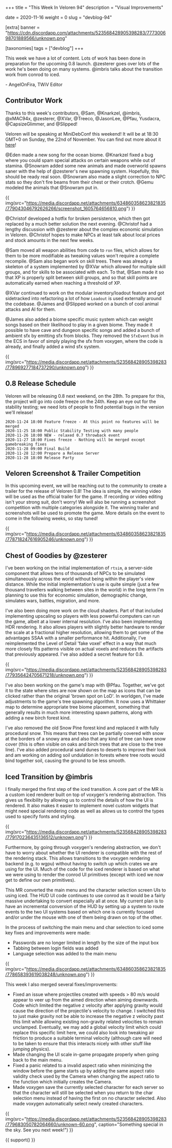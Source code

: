 +++
title = "This Week In Veloren 94"
description = "Visual Improvements"

date = 2020-11-16
weight = 0
slug = "devblog-94"

[extra]
banner = "https://cdn.discordapp.com/attachments/523568428905398283/777300698701889566/unknown.png"

[taxonomies]
tags = ["devblog"]
+++

This week we have a lot of content. Lots of work has been done in preparation
for the upcoming 0.8 launch. @zesterer goes over lots of the work he's been
doing on many systems. @imbris talks about the transition work from conrod to iced.

\- AngelOnFira, TWiV Editor

## Contributor Work

Thanks to this week's contributors, @Sam, @Knarkzel, @imbris, @xMAC94x,
@zesterer, @XVar, @Treeco, @JasonLee, @Pfau, Yusdacra, @CapsizeGlimmer, and
@Slipped!

Veloren will be speaking at MiniDebConf this weekend! It will be at 18:30 GMT+0
on Sunday, the 22nd of November. You can find out more about it
[here](https://mdco2.mini.debconf.org/talks/8-community-game-development-in-rust-a-biopsy/)!

@Eden made a new song for the ocean biome. @Knarkzel fixed a bug where you could
spam special attacks on certain weapons while out of stamina. @Snowram added
some new animals and made overworld spawns saner with the help of @zesterer's
new spawning system. Hopefully, this should be ready real soon. @Snowram also
made a slight correction to NPC stats so they don't fire beams from their chest
or their crotch. @Gemu modeled the animals that @Snowram put in.

{{
  img(src="https://media.discordapp.net/attachments/634860358623821835/779043046792626266/screenshot_1605764656810.png")
}}

@Christof developed a hotfix for broken persistence, which then got replaced by
a much better solution the next evening. @Christof had a lengthy discussion with
@zesterer about the complex economic simulation in Veloren. @Christof hopes to
make NPCs at least talk about local prices and stock amounts in the next few
weeks.

@Sam moved all weapon abilities from code to `ron` files, which allows for them
to be more modifiable as tweaking values won't require a complete recompile.
@Sam also began work on skill trees. There was already a skeleton of a system
implemented by @XVar which allowed for multiple skill groups, and for skills to
be associated with each. To that, @Sam made it so that XP is properly split
between skill groups, and so that skill points are automatically earned when
reaching a threshold of XP.

@XVar continued to work on the modular inventory/loadout feature and got
sidetracked into refactoring a lot of how `Loadout` is used externally around
the codebase. @James and @Slipped worked on a bunch of cool animal attacks and
AI for them.

@James also added a biome specific music system which can weight songs based on
their likelihood to play in a given biome. They made it possible to have cave
and dungeon specific songs and added a bunch of ambient sfx by emitting sfx from
blocks. They removed the `SfxEvent` bus in the ECS in favor of simply playing
the sfx from voxygen, where the code is already, and finally added a wind sfx
system.

{{
  img(src="https://media.discordapp.net/attachments/523568428905398283/778969277184737290/unknown.png")
}}

## 0.8 Release Schedule

Veloren will be releasing 0.8 next weekend, on the 28th. To prepare for this,
the project will go into code freeze on the 24th. Keep an eye out for the
stability testing; we need lots of people to find potential bugs in the version
we'll release!

```
2020-11-24 18:00 Feature freeze - At this point no features will be merged
2020-11-25 18:00 Public Stability Testing with many people
2020-11-26 18:00 NEW - relaxed 0.7 throwback event
2020-11-27 18:00 Fixes freeze - Nothing will be merged except gamebreaking fixes
2020-11-28 09:00 Final Build
2020-11-28 12:00 Prepare a Release Server
2020-11-28 18:00 Release Party
```

## Veloren Screenshot & Trailer Competition

In this upcoming event, we will be reaching out to the community to create a
trailer for the release of Veloren 0.8! The idea is simple, the winning video
will be used as the official trailer for the game. If recording or video editing
isn't your strong suit, don't worry! We will also be running a screenshot
competition with multiple categories alongside it. The winning trailer and
screenshots will be used to promote the game. More details on the event to come
in the following weeks, so stay tuned!

{{
  img(src="https://media.discordapp.net/attachments/634860358623821835/778718247616905246/unknown.png")
}}

## Chest of Goodies by @zesterer

I've been working on the initial implementation of `rtsim`, a server-side
component that allows tens of thousands of NPCs to be simulated simultaneously
across the world without being within the player's view distance. While the
initial implementation's use is quite simple (just a few thousand travellers
walking between sites in the world) in the long term I'm planning to use this
for economic simulation, demographic change, simulates wars, battles, migration,
and more.

I've also been doing more work on the cloud shaders. Part of that included
implementing upscaling so players with less powerful computers can run the game,
albeit at a lower internal resolution. I've also been implementing HDR
rendering. It also allows players with slightly better hardware to render the
scale at a fractional higher resolution, allowing them to get some of the
advantages SSAA with a smaller performance hit. Additionally, I've reimplemented
the Level of Detail 'fake voxel' effect in a way that much more closely fits
patterns visible on actual voxels and reduces the artifacts that previously
appeared. I've also added a secret feature for 0.8.

{{
  img(src="https://media.discordapp.net/attachments/523568428905398283/779356424705671218/unknown.png")
}}

I've also been working on the game's map with @Pfau. Together, we've got it to
the state where sites are now shown on the map as icons that can be clicked
rather than the original 'brown spot on LoD'. In worldgen, I've made adjustments
to the game's tree spawning algorithm. It now uses a Whittaker map to determine
appropriate tree biome placement, something that generally results in much more
interesting spawn patterns, along with adding a new birch forest kind.

I've also removed the old Snow Pine forest kind and replaced it with fully
procedural snow. This means that trees can be partially covered with snow at the
borders of a snowy area and also that any kind of tree can have snow cover (this
is often visible on oaks and birch trees that are close to the tree line). I've
also added procedural sand dunes to deserts to improve their look and am working
on adding soil undulation in forests where tree roots would bind together soil,
causing the ground to be less smooth.

## Iced Transition by @imbris

I finally merged the first step of the iced transition. A core part of the MR is
a custom iced renderer built on top of voxygen's rendering abstraction. This
gives us flexibility by allowing us to control the details of how the UI is
rendered. It also makes it easier to implement novel custom widgets that might
need special rendering code as well as allows us to control the types used to
specify fonts and styling.

{{
  img(src="https://media.discordapp.net/attachments/523568428905398283/779170236435136512/unknown.png")
}}

Furthermore, by going through voxygen's rendering abstraction, we don't have to
worry about whether the UI renderer is compatible with the rest of the rendering
stack. This allows transitions to the voxygen rendering backend (e.g. to wgpu)
without having to switch up which crates we are using for the UI. Much of the
code for the iced renderer is based on what we were using to render the conrod
UI primitives (except with iced we now get to define our own primitives).

This MR converted the main menu and the character selection screen UIs to using
iced. The HUD UI code continues to use conrod as it would be a fairly massive
undertaking to convert especially all at once. My current plan is to have an
incremental conversion of the HUD by setting up a system to route events to the
two UI systems based on which one is currently focused and/or under the mouse
with one of them being drawn on top of the other.

In the process of switching the main menu and char selection to iced some key
fixes and improvements were made:

- Passwords are no longer limited in length by the size of the input box
- Tabbing between login fields was added
- Language selection was added to the main menu

{{
  img(src="https://media.discordapp.net/attachments/634860358623821835/778658393619038248/unknown.png")
}}

This week I also merged several fixes/improvements:

- Fixed an issue where projectiles created with speeds > 80 m/s would appear to
  veer up from the aimed direction when aiming downwards. Code which limited the
  negative z velocity after applying gravity would cause the direction of the
  projectile's velocity to change. I switched this to just make gravity not be
  able to increase the negative z velocity past this limit while allowing
  existing non-gravity related velocities to remain unclamped. Eventually, we
  may add a global velocity limit which could replace this specific limit here,
  we could also look into tweaking air friction to produce a suitable terminal
  velocity (although care will need to be taken to ensure that this interacts
  nicely with other stuff like jumping physics).
- Made changing the UI scale in-game propagate properly when going back to the
  main menu.
- Fixed a panic related to a invalid aspect ratio when minimizing the window
  before the game starts up by adding the same aspect ratio validity check used
  by the Camera when changing the aspect ratio to the function which initially
  creates the Camera.
- Made voxygen save the currently selected character for each server so that the
  character will still be selected when you return to the char selection menu
  instead of having the first on no character selected. Also made voxygen
  automatically select newly created characters.

{{
  img(src="https://media.discordapp.net/attachments/523568428905398283/779683050782064660/unknown-60.png",
  caption="Something special in the sky. See you next week!")
}}

{{ support() }}
